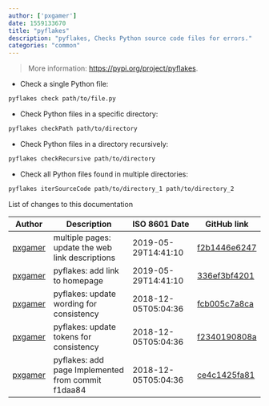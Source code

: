 ```yaml
---
author: ['pxgamer']
date: 1559133670
title: "pyflakes"
description: "pyflakes, Checks Python source code files for errors."
categories: "common"
---
```

> More information: <https://pypi.org/project/pyflakes>.

- Check a single Python file:

```bash
pyflakes check path/to/file.py
```

- Check Python files in a specific directory:

```bash
pyflakes checkPath path/to/directory
```

- Check Python files in a directory recursively:

```bash
pyflakes checkRecursive path/to/directory
```

- Check all Python files found in multiple directories:

```bash
pyflakes iterSourceCode path/to/directory_1 path/to/directory_2
```
List of changes to this documentation


Author | Description | ISO 8601 Date | GitHub link
------|-----|-----|-----
[pxgamer](mailto:owzie123@gmail.com) | multiple pages: update the web link descriptions | 2019-05-29T14:41:10 | [f2b1446e6247](https://github.com/tldr-pages/tldr/commit/f2b1446e6247d3e794ee6577dee0c867dfc9af26)
[pxgamer](mailto:owzie123@gmail.com) | pyflakes: add link to homepage | 2019-05-29T14:41:10 | [336ef3bf4201](https://github.com/tldr-pages/tldr/commit/336ef3bf4201f11a3476dc166029e17649dfae6d)
[pxgamer](mailto:owzie123@gmail.com) | pyflakes: update wording for consistency | 2018-12-05T05:04:36 | [fcb005c7a8ca](https://github.com/tldr-pages/tldr/commit/fcb005c7a8ca1af62836dcac3312783f4761ae53)
[pxgamer](mailto:owzie123@gmail.com) | pyflakes: update tokens for consistency | 2018-12-05T05:04:36 | [f2340190808a](https://github.com/tldr-pages/tldr/commit/f2340190808afc3e6be7f0f8600bb61b931d91fd)
[pxgamer](mailto:owzie123@gmail.com) | pyflakes: add page Implemented from commit f1daa84 | 2018-12-05T05:04:36 | [ce4c1425fa81](https://github.com/tldr-pages/tldr/commit/ce4c1425fa818edac6862086ac4c3640b931e8bd)

